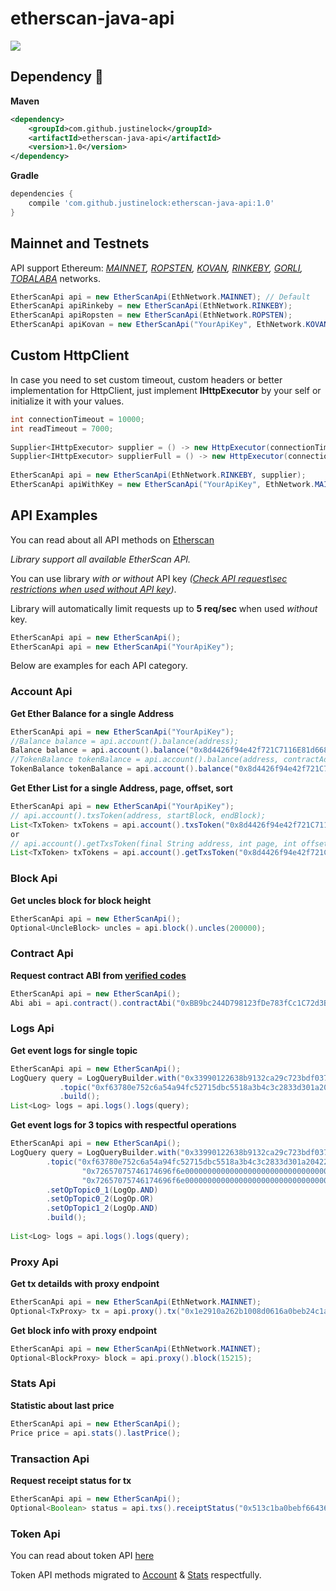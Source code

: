 # etherscan-java-api

[![](https://jitpack.io/v/justinelock/etherscan-java-api.svg)](https://jitpack.io/#justinelock/etherscan-java-api)

## Dependency :rocket:

**Maven**
```xml
<dependency>
    <groupId>com.github.justinelock</groupId>
    <artifactId>etherscan-java-api</artifactId>
    <version>1.0</version>
</dependency>
```

**Gradle**
```groovy
dependencies {
    compile 'com.github.justinelock:etherscan-java-api:1.0'
}
```

## Mainnet and Testnets
API support Ethereum: *[MAINNET](https://etherscan.io),
 [ROPSTEN](https://ropsten.etherscan.io), 
 [KOVAN](https://kovan.etherscan.io), 
 [RINKEBY](https://rinkeby.etherscan.io), 
 [GORLI](https://goerli.etherscan.io), 
 [TOBALABA](https://tobalaba.etherscan.com)* networks.
```java
EtherScanApi api = new EtherScanApi(EthNetwork.MAINNET); // Default
EtherScanApi apiRinkeby = new EtherScanApi(EthNetwork.RINKEBY);
EtherScanApi apiRopsten = new EtherScanApi(EthNetwork.ROPSTEN);
EtherScanApi apiKovan = new EtherScanApi("YourApiKey", EthNetwork.KOVAN);
```

## Custom HttpClient

In case you need to set custom timeout, custom headers or better implementation for HttpClient, 
just implement **IHttpExecutor** by your self or initialize it with your values.

```java
int connectionTimeout = 10000;
int readTimeout = 7000;
 
Supplier<IHttpExecutor> supplier = () -> new HttpExecutor(connectionTimeout);
Supplier<IHttpExecutor> supplierFull = () -> new HttpExecutor(connectionTimeout, readTimeout);
 
EtherScanApi api = new EtherScanApi(EthNetwork.RINKEBY, supplier);
EtherScanApi apiWithKey = new EtherScanApi("YourApiKey", EthNetwork.MAINNET, supplierFull);
```

## API Examples

You can read about all API methods on [Etherscan](https://etherscan.io/apis)

*Library support all available EtherScan API.*

You can use library *with or without* API key *([Check API request\sec restrictions when used without API key](https://ethereum.stackexchange.com/questions/34190/does-etherscan-require-the-use-of-an-api-key))*.

Library will automatically limit requests up to **5 req/sec** when used *without* key.
```java
EtherScanApi api = new EtherScanApi();
EtherScanApi api = new EtherScanApi("YourApiKey");
```

Below are examples for each API category.

### Account Api
**Get Ether Balance for a single Address**

```java
EtherScanApi api = new EtherScanApi("YourApiKey");
//Balance balance = api.account().balance(address);
Balance balance = api.account().balance("0x8d4426f94e42f721C7116E81d6688cd935cB3b4F");
//TokenBalance tokenBalance = api.account().balance(address, contractAddress);
TokenBalance tokenBalance = api.account().balance("0x8d4426f94e42f721C7116E81d6688cd935cB3b4F", "0xce9feE37eeb097444728B367fcC569cE3EB102E5");
```

**Get Ether List for a single Address, page, offset, sort**

```java
EtherScanApi api = new EtherScanApi("YourApiKey");
// api.account().txsToken(address, startBlock, endBlock);
List<TxToken> txTokens = api.account().txsToken("0x8d4426f94e42f721C7116E81d6688cd935cB3b4F", 0, 999999999);
or
// api.account().getTxsToken(final String address, int page, int offset, String sort)
List<TxToken> txTokens = api.account().getTxsToken("0x8d4426f94e42f721C7116E81d6688cd935cB3b4F", 0, 100, "desc");
```

### Block Api

**Get uncles block for block height**
```java
EtherScanApi api = new EtherScanApi();
Optional<UncleBlock> uncles = api.block().uncles(200000);
```

### Contract Api
**Request contract ABI from [verified codes](https://etherscan.io/contractsVerified)**
```java
EtherScanApi api = new EtherScanApi();
Abi abi = api.contract().contractAbi("0xBB9bc244D798123fDe783fCc1C72d3Bb8C189413");
```

### Logs Api
**Get event logs for single topic**
```java
EtherScanApi api = new EtherScanApi();
LogQuery query = LogQueryBuilder.with("0x33990122638b9132ca29c723bdf037f1a891a70c")
           .topic("0xf63780e752c6a54a94fc52715dbc5518a3b4c3c2833d301a204226548a2a8545")
           .build();
List<Log> logs = api.logs().logs(query);
```

**Get event logs for 3 topics with respectful operations**
```java
EtherScanApi api = new EtherScanApi();
LogQuery query = LogQueryBuilder.with("0x33990122638b9132ca29c723bdf037f1a891a70c", 379224, 400000)
        .topic("0xf63780e752c6a54a94fc52715dbc5518a3b4c3c2833d301a204226548a2a8545",
                "0x72657075746174696f6e00000000000000000000000000000000000000000000",
                "0x72657075746174696f6e00000000000000000000000000000000000000000000")
        .setOpTopic0_1(LogOp.AND)
        .setOpTopic0_2(LogOp.OR)
        .setOpTopic1_2(LogOp.AND)
        .build();
 
List<Log> logs = api.logs().logs(query);
```

### Proxy Api
**Get tx detailds with proxy endpoint**
```java
EtherScanApi api = new EtherScanApi(EthNetwork.MAINNET);
Optional<TxProxy> tx = api.proxy().tx("0x1e2910a262b1008d0616a0beb24c1a491d78771baa54a33e66065e03b1f46bc1");
```

**Get block info with proxy endpoint**
```java
EtherScanApi api = new EtherScanApi(EthNetwork.MAINNET);
Optional<BlockProxy> block = api.proxy().block(15215);
```

### Stats Api
**Statistic about last price**
```java
EtherScanApi api = new EtherScanApi();
Price price = api.stats().lastPrice();
```

### Transaction Api
**Request receipt status for tx**
```java
EtherScanApi api = new EtherScanApi();
Optional<Boolean> status = api.txs().receiptStatus("0x513c1ba0bebf66436b5fed86ab668452b7805593c05073eb2d51d3a52f480a76");
```

### Token Api
You can read about token API [here](https://etherscan.io/apis#tokens)

Token API methods migrated to [Account](#account-api) & [Stats](#stats-api) respectfully.



